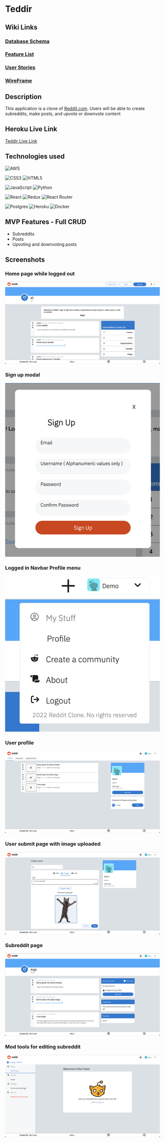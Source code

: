# Teddir

## Wiki Links

### [Database Schema](https://github.com/yonilurie/reddit-clone/wiki/Database-Schema)

### [Feature List](https://github.com/yonilurie/reddit-clone/wiki/Feature-List)

### [User Stories](https://github.com/yonilurie/reddit-clone/wiki/User-Stories)

### [WireFrame](https://github.com/yonilurie/reddit-clone/wiki/WireFrame)

## Description

This application is a clone of [Reddit.com](https://www.reddit.com/).
Users will be able to create subreddits, make posts, and upvote or downvote content

## Heroku Live Link

[Teddir Live Link](https://teddir.herokuapp.com/)

## Technologies used

![AWS](https://img.shields.io/badge/AWS-%23FF9900.svg?style=for-the-badge&logo=amazon-aws&logoColor=white)

![CSS3](https://img.shields.io/badge/css3-%231572B6.svg?style=for-the-badge&logo=css3&logoColor=white)
![HTML5](https://img.shields.io/badge/html5-%23E34F26.svg?style=for-the-badge&logo=html5&logoColor=white)

![JavaScript](https://img.shields.io/badge/javascript-%23323330.svg?style=for-the-badge&logo=javascript&logoColor=%23F7DF1E)
![Python](https://img.shields.io/badge/python-3670A0?style=for-the-badge&logo=python&logoColor=ffdd54)

![React](https://img.shields.io/badge/react-%2320232a.svg?style=for-the-badge&logo=react&logoColor=%2361DAFB) ![Redux](https://img.shields.io/badge/redux-%23593d88.svg?style=for-the-badge&logo=redux&logoColor=white) ![React Router](https://img.shields.io/badge/React_Router-CA4245?style=for-the-badge&logo=react-router&logoColor=white)

![Postgres](https://img.shields.io/badge/postgres-%23316192.svg?style=for-the-badge&logo=postgresql&logoColor=white)
![Heroku](https://img.shields.io/badge/heroku-%23430098.svg?style=for-the-badge&logo=heroku&logoColor=white) ![Docker](https://img.shields.io/badge/docker-%230db7ed.svg?style=for-the-badge&logo=docker&logoColor=white)

## MVP Features - Full CRUD

-   Subreddits
-   Posts
-   Upvoting and downvoting posts

## Screenshots

### Home page while logged out

![HomePage](./readme-screenshots/home-page.png)

### Sign up modal

![Sign Up](./readme-screenshots/sign-up.png)

### Logged in Navbar Profile menu

![Nav logged in](./readme-screenshots/nav-loggedin.png)

### User profile

![User profile](./readme-screenshots/user-profile.png)

### User submit page with image uploaded

![User submit page with image uploaded](./readme-screenshots/user-submit-page.png)

### Subreddit page

![Subreddit](./readme-screenshots/subreddit-page.png)

### Mod tools for editing subreddit

![Mod tools](./readme-screenshots/mod-tools.png)
